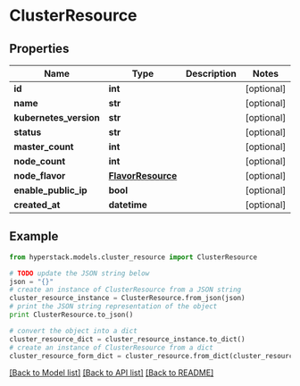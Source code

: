 # ClusterResource


## Properties

Name | Type | Description | Notes
------------ | ------------- | ------------- | -------------
**id** | **int** |  | [optional] 
**name** | **str** |  | [optional] 
**kubernetes_version** | **str** |  | [optional] 
**status** | **str** |  | [optional] 
**master_count** | **int** |  | [optional] 
**node_count** | **int** |  | [optional] 
**node_flavor** | [**FlavorResource**](FlavorResource.md) |  | [optional] 
**enable_public_ip** | **bool** |  | [optional] 
**created_at** | **datetime** |  | [optional] 

## Example

```python
from hyperstack.models.cluster_resource import ClusterResource

# TODO update the JSON string below
json = "{}"
# create an instance of ClusterResource from a JSON string
cluster_resource_instance = ClusterResource.from_json(json)
# print the JSON string representation of the object
print ClusterResource.to_json()

# convert the object into a dict
cluster_resource_dict = cluster_resource_instance.to_dict()
# create an instance of ClusterResource from a dict
cluster_resource_form_dict = cluster_resource.from_dict(cluster_resource_dict)
```
[[Back to Model list]](../README.md#documentation-for-models) [[Back to API list]](../README.md#documentation-for-api-endpoints) [[Back to README]](../README.md)


